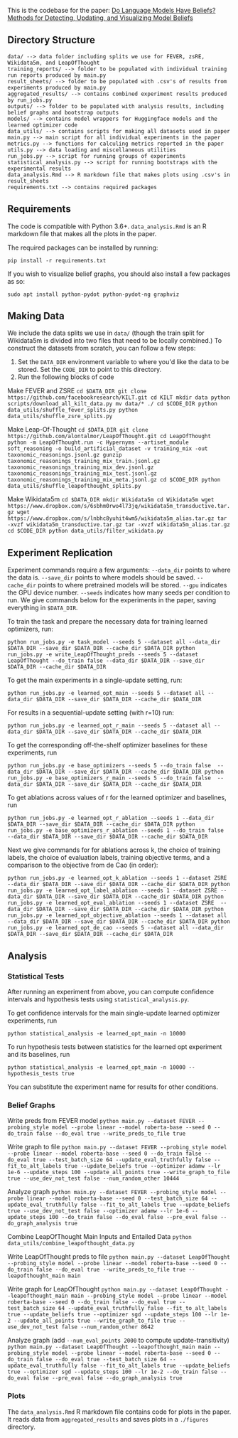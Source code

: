 This is the codebase for the paper: [Do Language Models Have Beliefs? Methods for Detecting, Updating, and Visualizing Model Beliefs](link)

## Directory Structure

```
data/ --> data folder including splits we use for FEVER, zsRE, Wikidata5m, and LeapOfThought
training_reports/ --> folder to be populated with individual training run reports produced by main.py
result_sheets/ --> folder to be populated with .csv's of results from experiments produced by main.py
aggregated_results/ --> contains combined experiment results produced by run_jobs.py
outputs/ --> folder to be populated with analysis results, including belief graphs and bootstrap outputs
models/ --> contains model wrappers for Huggingface models and the learned optimizer code
data_utils/ --> contains scripts for making all datasets used in paper
main.py --> main script for all individual experiments in the paper
metrics.py --> functions for calculing metrics reported in the paper
utils.py --> data loading and miscellaneous utilities
run_jobs.py --> script for running groups of experiments
statistical_analysis.py --> script for running bootstraps with the experimental results
data_analysis.Rmd --> R markdown file that makes plots using .csv's in result_sheets
requirements.txt --> contains required packages
```

## Requirements

The code is compatible with Python 3.6+. `data_analysis.Rmd` is an R markdown file that makes all the plots in the paper.

The required packages can be installed by running:

`pip install -r requirements.txt`

If you wish to visualize belief graphs, you should also install a few packages as so:

`sudo apt install python-pydot python-pydot-ng graphviz`

## Making Data

We include the data splits we use in `data/` (though the train split for Wikidata5m is divided into two files that need to be locally combined.) To construct the datasets from scratch, you can follow a few steps:

1. Set the `DATA_DIR` environment variable to where you'd like the data to be stored. Set the `CODE_DIR` to point to this directory.
2. Run the following blocks of code

Make FEVER and ZSRE 
`cd $DATA_DIR
git clone https://github.com/facebookresearch/KILT.git
cd KILT
mkdir data
python scripts/download_all_kilt_data.py
mv data/* ./
cd $CODE_DIR
python data_utils/shuffle_fever_splits.py
python data_utils/shuffle_zsre_splits.py`

Make Leap-Of-Thought 
`cd $DATA_DIR
git clone https://github.com/alontalmor/LeapOfThought.git
cd LeapOfThought
python -m LeapOfThought.run -c Hypernyms --artiset_module soft_reasoning -o build_artificial_dataset -v training_mix -out taxonomic_reasonings.jsonl.gz
gunzip taxonomic_reasonings_training_mix_train.jsonl.gz taxonomic_reasonings_training_mix_dev.jsonl.gz taxonomic_reasonings_training_mix_test.jsonl.gz taxonomic_reasonings_training_mix_meta.jsonl.gz
cd $CODE_DIR
python data_utils/shuffle_leapofthought_splits.py`

Make Wikidata5m 
`cd $DATA_DIR
mkdir Wikidata5m
cd Wikidata5m
wget https://www.dropbox.com/s/6sbhm0rwo4l73jq/wikidata5m_transductive.tar.gz
wget https://www.dropbox.com/s/lnbhc8yuhit4wm5/wikidata5m_alias.tar.gz
tar -xvzf wikidata5m_transductive.tar.gz
tar -xvzf wikidata5m_alias.tar.gz
cd $CODE_DIR
python data_utils/filter_wikidata.py`

## Experiment Replication

Experiment commands require a few arguments: `--data_dir` points to where the data is. `--save_dir` points to where models should be saved. `--cache_dir` points to where pretrained models will be stored. `--gpu` indicates the GPU device number. `--seeds` indicates how many seeds per condition to run. We give commands below for the experiments in the paper, saving everything in `$DATA_DIR`.

To train the task and prepare the necessary data for training learned optimizers, run:

`python run_jobs.py -e task_model --seeds 5 --dataset all --data_dir $DATA_DIR --save_dir $DATA_DIR --cache_dir $DATA_DIR
python run_jobs.py -e write_LeapOfThought_preds --seeds 5 --dataset LeapOfThought --do_train false --data_dir $DATA_DIR --save_dir $DATA_DIR --cache_dir $DATA_DIR`

To get the main experiments in a single-update setting, run:

`python run_jobs.py -e learned_opt_main --seeds 5 --dataset all --data_dir $DATA_DIR --save_dir $DATA_DIR --cache_dir $DATA_DIR`

For results in a sequential-update setting (with r=10) run:

`python run_jobs.py -e learned_opt_r_main --seeds 5 --dataset all --data_dir $DATA_DIR --save_dir $DATA_DIR --cache_dir $DATA_DIR`

To get the corresponding off-the-shelf optimizer baselines for these experiments, run

`python run_jobs.py -e base_optimizers --seeds 5 --do_train false  --data_dir $DATA_DIR --save_dir $DATA_DIR --cache_dir $DATA_DIR
python run_jobs.py -e base_optimizers_r_main --seeds 5 --do_train false  --data_dir $DATA_DIR --save_dir $DATA_DIR --cache_dir $DATA_DIR`

To get ablations across values of r for the learned optimizer and baselines, run

`python run_jobs.py -e learned_opt_r_ablation --seeds 1 --data_dir $DATA_DIR --save_dir $DATA_DIR --cache_dir $DATA_DIR
python run_jobs.py -e base_optimizers_r_ablation --seeds 1 --do_train false  --data_dir $DATA_DIR --save_dir $DATA_DIR --cache_dir $DATA_DIR`

Next we give commands for for ablations across k, the choice of training labels, the choice of evaluation labels, training objective terms, and a comparison to the objective from de Cao (in order):

`python run_jobs.py -e learned_opt_k_ablation --seeds 1 --dataset ZSRE  --data_dir $DATA_DIR --save_dir $DATA_DIR --cache_dir $DATA_DIR
python run_jobs.py -e learned_opt_label_ablation --seeds 1 --dataset ZSRE --data_dir $DATA_DIR --save_dir $DATA_DIR --cache_dir $DATA_DIR
python run_jobs.py -e learned_opt_eval_ablation --seeds 1 --dataset ZSRE  --data_dir $DATA_DIR --save_dir $DATA_DIR --cache_dir $DATA_DIR
python run_jobs.py -e learned_opt_objective_ablation --seeds 1 --dataset all  --data_dir $DATA_DIR --save_dir $DATA_DIR --cache_dir $DATA_DIR
python run_jobs.py -e learned_opt_de_cao --seeds 5 --dataset all --data_dir $DATA_DIR --save_dir $DATA_DIR --cache_dir $DATA_DIR`

## Analysis

### Statistical Tests

After running an experiment from above, you can compute confidence intervals and hypothesis tests using `statistical_analysis.py`.

To get confidence intervals for the main single-update learned optimizer experiments, run

`python statistical_analysis -e learned_opt_main -n 10000`

To run hypothesis tests between statistics for the learned opt experiment and its baselines, run

`python statistical_analysis -e learned_opt_main -n 10000 --hypothesis_tests true`

You can substitute the experiment name for results for other conditions.

### Belief Graphs

Write preds from FEVER model
`python main.py --dataset FEVER --probing_style model --probe linear --model roberta-base --seed 0 --do_train false --do_eval true --write_preds_to_file true`

Write graph to file
`python main.py --dataset FEVER --probing_style model --probe linear --model roberta-base --seed 0 --do_train false --do_eval true --test_batch_size 64 --update_eval_truthfully false --fit_to_alt_labels true --update_beliefs true --optimizer adamw --lr 1e-6 --update_steps 100 --update_all_points true --write_graph_to_file true --use_dev_not_test false --num_random_other 10444`

Analyze graph
`python main.py --dataset FEVER --probing_style model --probe linear --model roberta-base --seed 0 --test_batch_size 64 --update_eval_truthfully false --fit_to_alt_labels true --update_beliefs true --use_dev_not_test false --optimizer adamw --lr 1e-6 --update_steps 100 --do_train false --do_eval false --pre_eval false --do_graph_analysis true`

Combine LeapOfThought Main Inputs and Entailed Data 
`python data_utils/combine_leapofthought_data.py`

Write LeapOfThought preds to file
`python main.py --dataset LeapOfThought --probing_style model --probe linear --model roberta-base --seed 0 --do_train false --do_eval true --write_preds_to_file true --leapofthought_main main`

Write graph for LeapOfThought
`python main.py --dataset LeapOfThought --leapofthought_main main --probing_style model --probe linear --model roberta-base --seed 0 --do_train false --do_eval true --test_batch_size 64 --update_eval_truthfully false --fit_to_alt_labels true --update_beliefs true --optimizer sgd --update_steps 100 --lr 1e-2 --update_all_points true --write_graph_to_file true --use_dev_not_test false --num_random_other 8642`

Analyze graph (add `--num_eval_points 2000` to compute update-transitivity)
`python main.py --dataset LeapOfThought --leapofthought_main main --probing_style model --probe linear --model roberta-base --seed 0 --do_train false --do_eval true --test_batch_size 64 --update_eval_truthfully false --fit_to_alt_labels true --update_beliefs true --optimizer sgd --update_steps 100 --lr 1e-2 --do_train false --do_eval false --pre_eval false --do_graph_analysis true`

### Plots

The `data_analysis.Rmd` R markdown file contains code for plots in the paper. It reads data from `aggregated_results` and saves plots in a `./figures` directory.